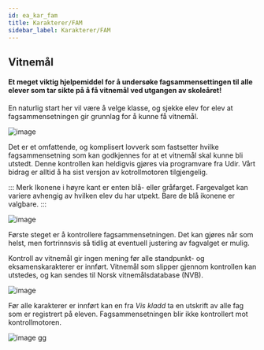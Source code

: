 ```yaml
---
id: ea_kar_fam
title: Karakterer/FAM
sidebar_label: Karakterer/FAM
---
```

## Vitnemål

#### Et meget viktig hjelpemiddel for å undersøke fagsammensettingen til alle elever som tar sikte på å få vitnemål ved utgangen av skoleåret!

En naturlig start her vil være å velge klasse, og  sjekke elev for elev at fagsammensetningen gir grunnlag for å kunne få vitnemål.

![image](https://user-images.githubusercontent.com/80097133/137276739-c2604f31-e0b6-4d50-a984-9cff5bb4028b.png)

Det er et omfattende, og komplisert lovverk som fastsetter hvilke fagsammensetning som kan godkjennes for at et vitnemål skal kunne bli utstedt. Denne kontrollen kan heldigvis gjøres via programvare fra Udir. Vårt bidrag er alltid å ha sist versjon av kotrollmotoren tilgjengelig. 

::: Merk Ikonene i høyre kant er enten blå- eller gråfarget. Fargevalget kan variere avhengig av hvilken elev du har utpekt. Bare de blå ikonene er valgbare.
:::

![image](https://user-images.githubusercontent.com/80097133/137278168-2ecd76ce-8fe5-4ac3-b737-a82290a68ea4.png)

Første steget er å kontrollere fagsammensetningen. Det kan gjøres når som helst, men fortrinnsvis så tidlig at eventuell justering av fagvalget er mulig.

Kontroll av vitnemål gir ingen mening før alle standpunkt- og eksamenskarakterer er innført. Vitnemål som slipper gjennom kontrollen kan utstedes, og kan sendes til Norsk vitnemålsdatabase (NVB).

![image](https://user-images.githubusercontent.com/80097133/137270739-91b580e9-d60a-43af-948b-4844bafaa1ac.png)

Før alle karakterer er innført kan en fra _Vis kladd_ ta en utskrift av alle fag som er registrert på eleven. Fagsammensetningen blir ikke kontrollert mot kontrollmotoren.

![image](https://user-images.githubusercontent.com/80097133/137270836-91154968-b4e5-449e-b0f7-8b27f3d5d6d3.png)
gg
